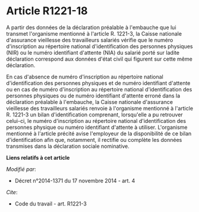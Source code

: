 # Article R1221-18

A partir des données de la déclaration préalable à l'embauche que lui transmet l'organisme mentionné à l'article R. 1221-3,
la Caisse nationale d'assurance vieillesse des travailleurs salariés vérifie que le numéro d'inscription au répertoire
national d'identification des personnes physiques (NIR) ou le numéro identifiant d'attente (NIA) du salarié porté sur ladite
déclaration correspond aux données d'état civil qui figurent sur cette même déclaration. 

En cas d'absence de numéro d'inscription au répertoire national d'identification des personnes physiques et de numéro
identifiant d'attente ou en cas de numéro d'inscription au répertoire national d'identification des personnes physiques ou de
numéro identifiant d'attente erroné dans la déclaration préalable à l'embauche, la Caisse nationale d'assurance vieillesse
des travailleurs salariés renvoie à l'organisme mentionné à l'article R. 1221-3 un bilan d'identification comprenant,
lorsqu'elle a pu retrouver celui-ci, le numéro d'inscription au répertoire national d'identification des personnes physique
ou numéro identifiant d'attente à utiliser. L'organisme mentionné à l'article précité avise l'employeur de la disponibilité
de ce bilan d'identification afin que, notamment, il rectifie ou complète les données transmises dans la déclaration sociale
nominative.

**Liens relatifs à cet article**

_Modifié par_:

  - Décret n°2014-1371 du 17 novembre 2014 - art. 4

_Cite_:

  - Code du travail - art. R1221-3
